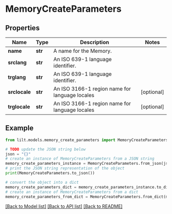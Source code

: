 # MemoryCreateParameters


## Properties

Name | Type | Description | Notes
------------ | ------------- | ------------- | -------------
**name** | **str** | A name for the Memory. | 
**srclang** | **str** | An ISO 639-1 language identifier. | 
**trglang** | **str** | An ISO 639-1 language identifier. | 
**srclocale** | **str** | An ISO 3166-1 region name for language locales | [optional] 
**trglocale** | **str** | An ISO 3166-1 region name for language locales | [optional] 

## Example

```python
from lilt.models.memory_create_parameters import MemoryCreateParameters

# TODO update the JSON string below
json = "{}"
# create an instance of MemoryCreateParameters from a JSON string
memory_create_parameters_instance = MemoryCreateParameters.from_json(json)
# print the JSON string representation of the object
print(MemoryCreateParameters.to_json())

# convert the object into a dict
memory_create_parameters_dict = memory_create_parameters_instance.to_dict()
# create an instance of MemoryCreateParameters from a dict
memory_create_parameters_from_dict = MemoryCreateParameters.from_dict(memory_create_parameters_dict)
```
[[Back to Model list]](../README.md#documentation-for-models) [[Back to API list]](../README.md#documentation-for-api-endpoints) [[Back to README]](../README.md)


